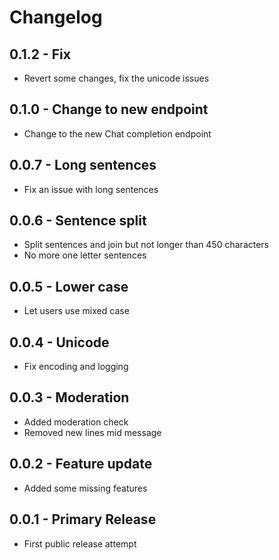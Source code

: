 # Changelog

## 0.1.2 - Fix

* Revert some changes, fix the unicode issues

## 0.1.0 - Change to new endpoint

* Change to the new Chat completion endpoint

## 0.0.7 - Long sentences

* Fix an issue with long sentences

## 0.0.6 - Sentence split

* Split sentences and join but not longer than 450 characters
* No more one letter sentences

## 0.0.5 - Lower case

* Let users use mixed case

## 0.0.4 - Unicode

* Fix encoding and logging

## 0.0.3 - Moderation

* Added moderation check
* Removed new lines mid message

## 0.0.2 - Feature update

* Added some missing features

## 0.0.1 - Primary Release

* First public release attempt
